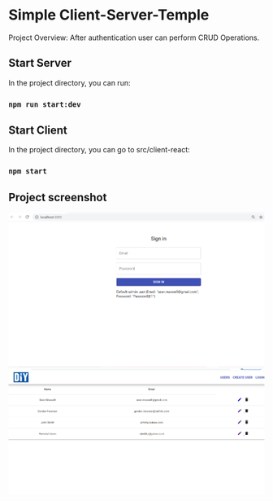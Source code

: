 # Simple Client-Server-Temple

Project Overview: After authentication user can perform CRUD Operations.

## Start Server

In the project directory, you can run:

### `npm run start:dev`

## Start Client

In the project directory, you can go to src/client-react:

### `npm start`


<h2>Project screenshot</h2>
<img src="./src/client-react/src/assets/images/screen1.png" alt="">
<br/>
<img src="./src/client-react/src/assets/images/screen2.png" alt="">
